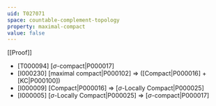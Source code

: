 ```yaml
---
uid: T027071
space: countable-complement-topology
property: maximal-compact
value: false
---
```

[[Proof]]

* [T000094] [$\sigma$-compact|P000017]
* [I000230] [maximal compact|P000102] => ([Compact|P000016] + [KC|P000100])
* [I000009] [Compact|P000016] => [$\sigma$-Locally Compact|P000025]
* [I000005] [$\sigma$-Locally Compact|P000025] => [$\sigma$-compact|P000017]

